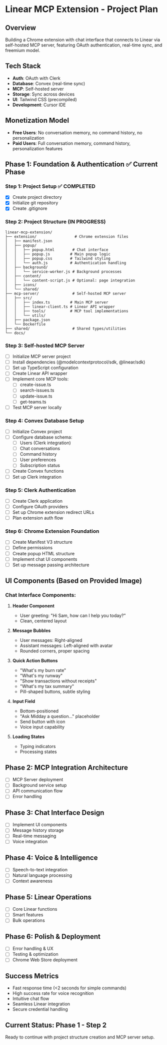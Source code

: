 # Linear MCP Extension - Project Plan

## Overview
Building a Chrome extension with chat interface that connects to Linear via self-hosted MCP server, featuring OAuth authentication, real-time sync, and freemium model.

## Tech Stack
- **Auth**: OAuth with Clerk
- **Database**: Convex (real-time sync)
- **MCP**: Self-hosted server
- **Storage**: Sync across devices
- **UI**: Tailwind CSS (precompiled)
- **Development**: Cursor IDE

## Monetization Model
- **Free Users**: No conversation memory, no command history, no personalization
- **Paid Users**: Full conversation memory, command history, personalization features

## Phase 1: Foundation & Authentication ✅ Current Phase

### Step 1: Project Setup ✅ COMPLETED
- [x] Create project directory
- [x] Initialize git repository
- [x] Create .gitignore

### Step 2: Project Structure (IN PROGRESS)
```
linear-mcp-extension/
├── extension/                 # Chrome extension files
│   ├── manifest.json
│   ├── popup/
│   │   ├── popup.html        # Chat interface
│   │   ├── popup.js         # Main popup logic
│   │   ├── popup.css        # Tailwind styling
│   │   └── auth.js          # Authentication handling
│   ├── background/
│   │   └── service-worker.js # Background processes
│   ├── content/
│   │   └── content-script.js # Optional: page integration
│   ├── icons/
│   └── shared/
├── mcp-server/               # Self-hosted MCP server
│   ├── src/
│   │   ├── index.ts         # Main MCP server
│   │   ├── linear-client.ts # Linear API wrapper
│   │   ├── tools/           # MCP tool implementations
│   │   └── utils/
│   ├── package.json
│   └── Dockerfile
├── shared/                   # Shared types/utilities
└── docs/
```

### Step 3: Self-hosted MCP Server
- [ ] Initialize MCP server project
- [ ] Install dependencies (@modelcontextprotocol/sdk, @linear/sdk)
- [ ] Set up TypeScript configuration
- [ ] Create Linear API wrapper
- [ ] Implement core MCP tools:
  - [ ] create-issue.ts
  - [ ] search-issues.ts
  - [ ] update-issue.ts
  - [ ] get-teams.ts
- [ ] Test MCP server locally

### Step 4: Convex Database Setup
- [ ] Initialize Convex project
- [ ] Configure database schema:
  - [ ] Users (Clerk integration)
  - [ ] Chat conversations
  - [ ] Command history
  - [ ] User preferences
  - [ ] Subscription status
- [ ] Create Convex functions
- [ ] Set up Clerk integration

### Step 5: Clerk Authentication
- [ ] Create Clerk application
- [ ] Configure OAuth providers
- [ ] Set up Chrome extension redirect URLs
- [ ] Plan extension auth flow

### Step 6: Chrome Extension Foundation
- [ ] Create Manifest V3 structure
- [ ] Define permissions
- [ ] Create popup HTML structure
- [ ] Implement chat UI components
- [ ] Set up message passing architecture

## UI Components (Based on Provided Image)

### Chat Interface Components:
1. **Header Component**
   - User greeting: "Hi Sam, how can I help you today?"
   - Clean, centered layout

2. **Message Bubbles**
   - User messages: Right-aligned
   - Assistant messages: Left-aligned with avatar
   - Rounded corners, proper spacing

3. **Quick Action Buttons**
   - "What's my burn rate"
   - "What's my runway" 
   - "Show transactions without receipts"
   - "What's my tax summary"
   - Pill-shaped buttons, subtle styling

4. **Input Field**
   - Bottom-positioned
   - "Ask Midday a question..." placeholder
   - Send button with icon
   - Voice input capability

5. **Loading States**
   - Typing indicators
   - Processing states

## Phase 2: MCP Integration Architecture
- [ ] MCP Server deployment
- [ ] Background service setup
- [ ] API communication flow
- [ ] Error handling

## Phase 3: Chat Interface Design
- [ ] Implement UI components
- [ ] Message history storage
- [ ] Real-time messaging
- [ ] Voice integration

## Phase 4: Voice & Intelligence
- [ ] Speech-to-text integration
- [ ] Natural language processing
- [ ] Context awareness

## Phase 5: Linear Operations
- [ ] Core Linear functions
- [ ] Smart features
- [ ] Bulk operations

## Phase 6: Polish & Deployment
- [ ] Error handling & UX
- [ ] Testing & optimization
- [ ] Chrome Web Store deployment

## Success Metrics
- Fast response time (<2 seconds for simple commands)
- High success rate for voice recognition
- Intuitive chat flow
- Seamless Linear integration
- Secure credential handling

## Current Status: Phase 1 - Step 2
Ready to continue with project structure creation and MCP server setup.